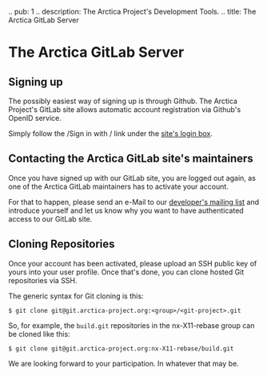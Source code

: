 .. pub: 1
.. description: The Arctica Project's Development Tools.
.. title: The Arctica GitLab Server

# The Arctica GitLab Server

## Signing up

The possibly easiest way of signing up is through Github. The Arctica Project's GitLab site allows automatic account registration via Github's OpenID service.

Simply follow the /Sign in with <Github-Logo>/ link under the [site's login box](https://git.arctica-project.org).

## Contacting the Arctica GitLab site's maintainers

Once you have signed up with our GitLab site, you are logged out again, as one of the Arctica GitLab maintainers has to activate your account.

For that to happen, please send an e-Mail to our [developer's mailing list](https://lists.arctica-project.org/listinfo/devs) and introduce yourself and let us know why you want to have authenticated access to our GitLab site.

## Cloning Repositories

Once your account has been activated, please upload an SSH public key of yours into your user profile. Once that's done, you can clone hosted Git repositories via SSH.

The generic syntax for Git cloning is this:

```
$ git clone git@git.arctica-project.org:<group>/<git-project>.git
```

So, for example, the ``build.git`` repositories in the nx-X11-rebase group can be cloned like this:

```
$ git clone git@git.arctica-project.org:nx-X11-rebase/build.git
```

We are looking forward to your participation. In whatever that may be.